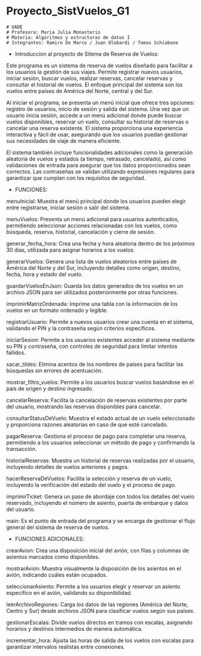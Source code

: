 # Proyecto_SistVuelos_G1                    
    # UADE
    # Profesora: Maria Julia Monasterio
    # Materia: Algoritmos y estructuras de datos I
    # Integrantes: Ramiro De Marco / Juan Olobardi / Tomas Schiabone


- Introduccion al proyecto de Sitema de Reserva de Vuelos:

Este programa es un sistema de reserva de vuelos diseñado para facilitar a los usuarios la gestión de sus viajes. Permite registrar nuevos usuarios, iniciar sesión, buscar vuelos, realizar reservas, cancelar reservas y consultar el historial de vuelos. El enfoque principal del sistema son los vuelos entre países de América del Norte, central y del Sur.

Al iniciar el programa, se presenta un menú inicial que ofrece tres opciones: registro de usuarios, inicio de sesión y salida del sistema. 
Una vez que un usuario inicia sesión, accede a un menú adicional donde puede buscar vuelos disponibles, reservar un vuelo, consultar su historial de reservas o cancelar una reserva existente. El sistema proporciona una experiencia interactiva y fácil de usar, asegurando que los usuarios puedan gestionar sus necesidades de viaje de manera eficiente.

El sistema también incluye funcionalidades adicionales como la generación aleatoria de vuelos y estados (a tiempo, retrasado, cancelado), así como validaciones de entrada para asegurar que los datos proporcionados sean correctos. Las contraseñas se validan utilizando expresiones regulares para garantizar que cumplan con los requisitos de seguridad.


- FUNCIONES:

menuInicial: Muestra el menú principal donde los usuarios pueden elegir entre registrarse, iniciar sesión o salir del sistema.

menuVuelos: Presenta un menú adicional para usuarios autenticados, permitiendo seleccionar acciones relacionadas con los vuelos, como búsqueda, reserva, historial, cancelación y cierre de sesión.

generar_fecha_hora: Crea una fecha y hora aleatoria dentro de los próximos 30 días, utilizada para asignar horarios a los vuelos.

generarVuelos: Genera una lista de vuelos aleatorios entre países de América del Norte y del Sur, incluyendo detalles como origen, destino, fecha, hora y estado del vuelo.

guardarVuelosEnJson: Guarda los datos generados de los vuelos en un archivo JSON para ser utilizados posteriormente por otras funciones.

imprimirMatrizOrdenada: Imprime una tabla con la información de los vuelos en un formato ordenado y legible.

registrarUsuario: Permite a nuevos usuarios crear una cuenta en el sistema, validando el PIN y la contraseña según criterios específicos.

iniciarSesion: Permite a los usuarios existentes acceder al sistema mediante su PIN y contraseña, con controles de seguridad para limitar intentos fallidos.

sacar_tildes: Elimina acentos de los nombres de países para facilitar las búsquedas sin errores de acentuación.

mostrar_filtro_vuelos: Permite a los usuarios buscar vuelos basándose en el país de origen y destino ingresado.

cancelarReserva: Facilita la cancelación de reservas existentes por parte del usuario, mostrando las reservas disponibles para cancelar.

consultarStatusDeVuelo: Muestra el estado actual de un vuelo seleccionado y proporciona razones aleatorias en caso de que esté cancelado.

pagarReserva: Gestiona el proceso de pago para completar una reserva, permitiendo a los usuarios seleccionar un método de pago y confirmando la transacción.

historialReservas: Muestra un historial de reservas realizadas por el usuario, incluyendo detalles de vuelos anteriores y pagos.

hacerReservaDeVuelos: Facilita la selección y reserva de un vuelo, incluyendo la verificación del estado del vuelo y el proceso de pago.

imprimirTicket: Genera un pase de abordaje con todos los detalles del vuelo reservado, incluyendo el número de asiento, puerta de embarque y datos del usuario.

main: Es el punto de entrada del programa y se encarga de gestionar el flujo general del sistema de reserva de vuelos.

- FUNCIONES ADICIONALES:

crearAvion: Crea una disposición inicial del avión, con filas y columnas de asientos marcados como disponibles.

mostrarAvion: Muestra visualmente la disposición de los asientos en el avión, indicando cuáles están ocupados.

seleccionarAsiento: Permite a los usuarios elegir y reservar un asiento específico en el avión, validando su disponibilidad.

leerArchivoRegiones: Carga los datos de las regiones (América del Norte, Centro y Sur) desde archivos JSON para clasificar vuelos según sus países.

gestionarEscalas: Divide vuelos directos en tramos con escalas, asignando horarios y destinos intermedios de manera automática.

incrementar_hora: Ajusta las horas de salida de los vuelos con escalas para garantizar intervalos realistas entre conexiones.

